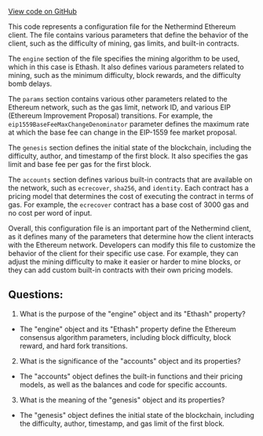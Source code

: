 [View code on GitHub](https://github.com/nethermindeth/nethermind/Nethermind.Specs.Test/Specs/hive.json)

This code represents a configuration file for the Nethermind Ethereum client. The file contains various parameters that define the behavior of the client, such as the difficulty of mining, gas limits, and built-in contracts.

The `engine` section of the file specifies the mining algorithm to be used, which in this case is Ethash. It also defines various parameters related to mining, such as the minimum difficulty, block rewards, and the difficulty bomb delays.

The `params` section contains various other parameters related to the Ethereum network, such as the gas limit, network ID, and various EIP (Ethereum Improvement Proposal) transitions. For example, the `eip1559BaseFeeMaxChangeDenominator` parameter defines the maximum rate at which the base fee can change in the EIP-1559 fee market proposal.

The `genesis` section defines the initial state of the blockchain, including the difficulty, author, and timestamp of the first block. It also specifies the gas limit and base fee per gas for the first block.

The `accounts` section defines various built-in contracts that are available on the network, such as `ecrecover`, `sha256`, and `identity`. Each contract has a pricing model that determines the cost of executing the contract in terms of gas. For example, the `ecrecover` contract has a base cost of 3000 gas and no cost per word of input.

Overall, this configuration file is an important part of the Nethermind client, as it defines many of the parameters that determine how the client interacts with the Ethereum network. Developers can modify this file to customize the behavior of the client for their specific use case. For example, they can adjust the mining difficulty to make it easier or harder to mine blocks, or they can add custom built-in contracts with their own pricing models.
## Questions: 
 1. What is the purpose of the "engine" object and its "Ethash" property?
- The "engine" object and its "Ethash" property define the Ethereum consensus algorithm parameters, including block difficulty, block reward, and hard fork transitions.

2. What is the significance of the "accounts" object and its properties?
- The "accounts" object defines the built-in functions and their pricing models, as well as the balances and code for specific accounts.

3. What is the meaning of the "genesis" object and its properties?
- The "genesis" object defines the initial state of the blockchain, including the difficulty, author, timestamp, and gas limit of the first block.